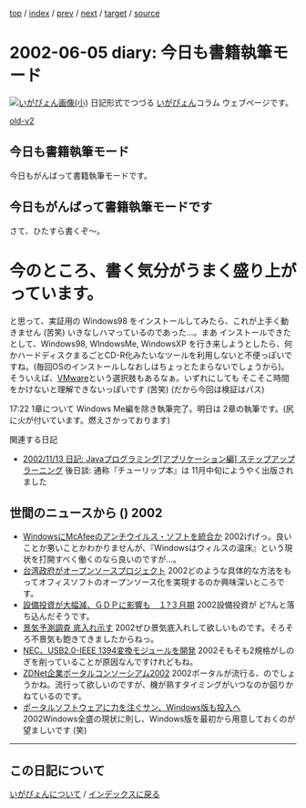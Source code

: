 [top](https://igapyon.github.io/diary/) 
 / [index](https://igapyon.github.io/diary/2002/index.html) 
 / [prev](https://igapyon.github.io/diary/2002/ig020606.html) 
 / [next](https://igapyon.github.io/diary/2002/ig020604.html) 
 / [target](https://igapyon.github.io/diary/2002/ig020605.html) 
 / [source](https://github.com/igapyon/diary/blob/gh-pages/2002/ig020605.html.src.md) 

2002-06-05 diary: 今日も書籍執筆モード
=====================================================================================================
[![いがぴょん画像(小)](https://igapyon.github.io/diary/images/iga200306s.jpg "いがぴょん")](https://igapyon.github.io/diary/memo/memoigapyon.html) 日記形式でつづる [いがぴょん](https://igapyon.github.io/diary/memo/memoigapyon.html)コラム ウェブページです。

[old-v2](ig020605-orig.html)

## 今日も書籍執筆モード

今日もがんばって書籍執筆モードです。


## 今日もがんばって書籍執筆モードです

さて、ひたすら書くぞ～。
# 今のところ、書く気分がうまく盛り上がっています。

と思って、実証用の Windows98 をインストールしてみたら、これが上手く動きません
(苦笑) いきなしハマっているのであった…。まあ インストールできたとして、Windows98, WIndowsMe, WindowsXP を行き来しようとしたら、何かハードディスクまるごとCD-R化みたいなツールを利用しないと不便っぽいですね。(毎回OSのインストールしなおしはちょっとたまらないでしょうから)。そういえば、[VMware](http://www.vmware.com/)という選択肢もあるなぁ。いずれにしても そこそこ時間をかけないと理解できないっぽいです
(苦笑) (だから今回は検証はパス)

17:22 1章について Windows Me編を除き執筆完了。明日は 2章の執筆です。(尻に火が付いています。燃えさかっております)

関連する日記

* [2002/11/13 日記: Javaプログラミング[アプリケーション編] ステップアップラーニング](ig021113.html)
  後日談: 通称『チューリップ本』は 11月中旬にようやく出版されました

## 世間のニュースから () 2002

* [WindowsにMcAfeeのアンチウイルス・ソフトを統合か](http://itpro.nikkeibp.co.jp/free/NT/NEWS/20020603/1/)  2002げげっ。良いことか悪いことかわかりませんが、『Windowsはウィルスの温床』という現状を打開すべく働くのなら良いのですが…。
* [台湾政府がオープンソースプロジェクト](http://www.zdnet.co.jp/news/0206/05/nebt_09.html)  2002どのような具体的な方法をもってオフィスソフトのオープンソース化を実現するのか興味深いところです。
* [設備投資が大幅減、ＧＤＰに影響も　１?３月期](http://www.asahi.com/business/update/0605/007.html)  2002設備投資が ど?んと落ち込んだそうです。
* [景気予測調査 底入れ示す](http://www.nhk.or.jp/news/2002/06/05/grri84000000cn9d.html)  2002ぜひ景気底入れして欲しいものです。そろそろ不景気も飽きてきましたからねっ。
* [NEC、USB2.0-IEEE 1394変換モジュールを開発](http://www.zdnet.co.jp/news/0206/05/njbt_02.html)  2002そもそも2規格がしのぎを削っていることが原因なんですけれどもね。
* [ZDNet企業ポータルコンソーシアム2002](http://www.zdnet.co.jp/enterprise/special/0206/eip.html)  2002ポータルが流行る、のでしょうかね。流行って欲しいのですが、機が熟すタイミングがいつなのか図りかねているのです。
* [ポータルソフトウェアに力を注ぐサン、Windows版も投入へ](http://www.zdnet.co.jp/enterprise/0206/04/02060405.html)  2002Windows全盛の現状に則し、Windows版を最初から用意しておくのが望ましいです (笑)

----------------------------------------------------------------------------------------------------

## この日記について
[いがぴょんについて](https://igapyon.github.io/diary/memo/memoigapyon.html) / [インデックスに戻る](https://igapyon.github.io/diary/idxall.html)
